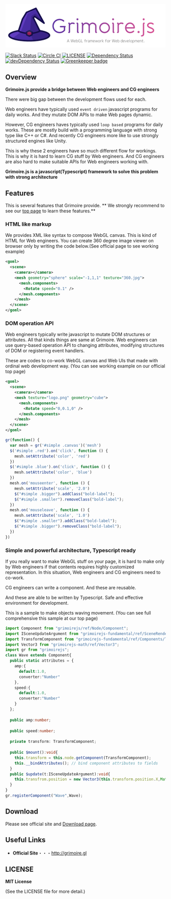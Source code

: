 ![Grimoire.js](./.github/logo.png)

[![Slack Status](https://grimoire-slackin.herokuapp.com/badge.svg)](https://grimoire-slackin.herokuapp.com/)
[![Circle CI](https://circleci.com/gh/GrimoireGL/GrimoireJS.svg?style=svg)](https://circleci.com/gh/GrimoireGL/GrimoireJS)
[![LICENSE](https://img.shields.io/badge/license-MIT-blue.svg)](https://github.com/jThreeJS/jThree/blob/develop/LICENSE)
[![Dependency Status](https://david-dm.org/GrimoireGL/GrimoireJS.svg)](https://david-dm.org/GrimoireGL/GrimoireJS)
[![devDependency Status](https://david-dm.org/GrimoireGL/GrimoireJS/dev-status.svg)](https://david-dm.org/GrimoireGL/GrimoireJS#info=devDependencies)
[![Greenkeeper badge](https://badges.greenkeeper.io/GrimoireGL/GrimoireJS.svg)](https://greenkeeper.io/)

## Overview

**Grimoire.js provide a bridge between Web engineers and CG engineers**

There were big gap between the development flows used for each.

Web engineers have typically used `event driven` javascript programs for daily works. And they mutate DOM APIs to make Web pages dynamic.

However, CG engineers haves typically used `loop based` programs for daily works. These are mostly build with a programming language with strong type like C++ or C#.  And recently CG engineers more like to use strongly structured engines like Unity.

This is why these 2 engineers have so much different flow for workings. This is why it is hard to learn CG stuff by Web engineers. And CG engineers are also hard to make suitable APIs for Web engineers working with.

**Grimoire.js is a javascript(Typescript) framework to solve this problem with strong architecture**

## Features

This is several features that Grimoire provide. ** We strongly recommend to see our [top page](http://grimoire.gl) to learn these features.**

### HTML like markup

We provides XML like syntax to compose WebGL canvas. This is kind of HTML for Web engineers.
You can create 360 degree image viewer on browser only by writing the code below.(See official page to see working example)

```xml
<goml>
  <scene>
    <camera></camera>
    <mesh geometry="sphere" scale="-1,1,1" texture="360.jpg">
      <mesh.components>
        <Rotate speed="0.1" />
      </mesh.components>
    </mesh>
  </scene>
</goml>
```

### DOM operation API

Web engineers typically write javascript to mutate DOM structures or attributes. All that kinds things are same at Grimoire. Web engineers can use query-based operation API to changing attributes, modifying structures of DOM or registering event handlers.

These are codes to co-work WebGL canvas and Web UIs that made with ordinal web development way. (You can see working example on our official top page)

```xml
<goml>
  <scene>
    <camera></camera>
    <mesh texture="logo.png" geometry="cube">
      <mesh.components>
        <Rotate speed="0,0.1,0" />
      </mesh.components>
    </mesh>
  </scene>
</goml>
```

```js
gr(function() {
  var mesh = gr('#simple .canvas')('mesh')
  $('#simple .red').on('click', function () {
    mesh.setAttribute('color', 'red')
  })
  $('#simple .blue').on('click', function () {
    mesh.setAttribute('color', 'blue')
  })
  mesh.on('mouseenter', function () {
    mesh.setAttribute('scale', '2.0')
    $("#simple .bigger").addClass("bold-label");
    $("#simple .smaller").removeClass("bold-label");
  })
  mesh.on('mouseleave', function () {
    mesh.setAttribute('scale', '1.0')
    $("#simple .smaller").addClass("bold-label");
    $("#simple .bigger").removeClass("bold-label");
  })
})
```

### Simple and powerful architecture, Typescript ready

If you really want to make WebGL stuff on your page, it is hard to make only by Web engineers if that contents requires highly customized representation. In this situation, Web engineers and CG engineers need to co-work.

CG engineers can write a component. And these are reusable.

And these are able to be written by Typescript. Safe and effective environment for development.

This is a sample to make objects waving movement. (You can see full comprehensive this sample at our top page)

```ts
import Component from "grimoirejs/ref/Node/Component";
import ISceneUpdateArgument from "grimoirejs-fundamental/ref/SceneRenderer/ISceneUpdateArgument";
import TransformComponent from "grimoirejs-fundamental/ref/Components/TransformComponent";
import Vector3 from "grimoirejs-math/ref/Vector3";
import gr from "grimoirejs";
class Wave extends Component{
  public static attributes = {
    amp:{
      default:1.0,
      converter:"Number"
    },
    speed:{
      default:1.0,
      converter:"Number"
    }
  };

  public amp:number;

  public speed:number;

  private transform: TransformComponent;

  public $mount():void{
    this.transform = this.node.getComponent(TransformComponent);
    this.__bindAttributes(); // bind component attributes to fields
  }
  public $update(t:ISceneUpdateArgument):void{
    this.transfrom.position = new Vector3(this.transform.position.X,Math.sin(this.speed * t.timer.timeInSecound) * this.amp,this.transform.position.Z);
  }
}
gr.registerComponent("Wave",Wave);
```

## Download

Please see official site and [Download page](https://grimoire.gl/guide/1_essentials/01_installation.html).

## Useful Links

* **Official Site**・・・http://grimoire.gl

## LICENSE

**MIT License**

(See the LICENSE file for more detail.)
